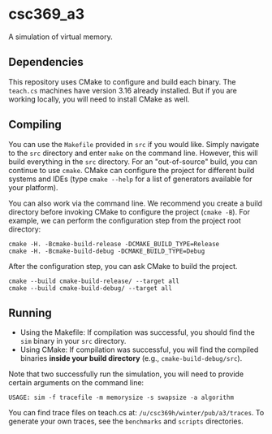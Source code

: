 # csc369_a3

A simulation of virtual memory.

## Dependencies

This repository uses CMake to configure and build each binary.
The `teach.cs` machines have version 3.16 already installed.
But if you are working locally, you will need to install CMake as well.

## Compiling

You can use the `Makefile` provided in `src` if you would like.
Simply navigate to the `src` directory and enter `make` on the command line.
However, this will build everything in the `src` directory.
For an "out-of-source" build, you can continue to use `cmake`.
CMake can configure the project for different build systems and IDEs (type `cmake --help` for a list of generators available for your platform).

You can also work via the command line.
We recommend you create a build directory before invoking CMake to configure the project (`cmake -B`).
For example, we can perform the configuration step from the project root directory:

	cmake -H. -Bcmake-build-release -DCMAKE_BUILD_TYPE=Release
	cmake -H. -Bcmake-build-debug -DCMAKE_BUILD_TYPE=Debug

After the configuration step, you can ask CMake to build the project.

	cmake --build cmake-build-release/ --target all
	cmake --build cmake-build-debug/ --target all

## Running

- Using the Makefile: If compilation was successful, you should find the `sim` binary in your `src` directory.
- Using CMake: If compilation was successful, you will find the compiled binaries **inside your build directory** (e.g., `cmake-build-debug/src`).

Note that two successfully run the simulation, you will need to provide certain arguments on the command line:

    USAGE: sim -f tracefile -m memorysize -s swapsize -a algorithm

You can find trace files on teach.cs at: `/u/csc369h/winter/pub/a3/traces`.
To generate your own traces, see the `benchmarks` and `scripts` directories.
